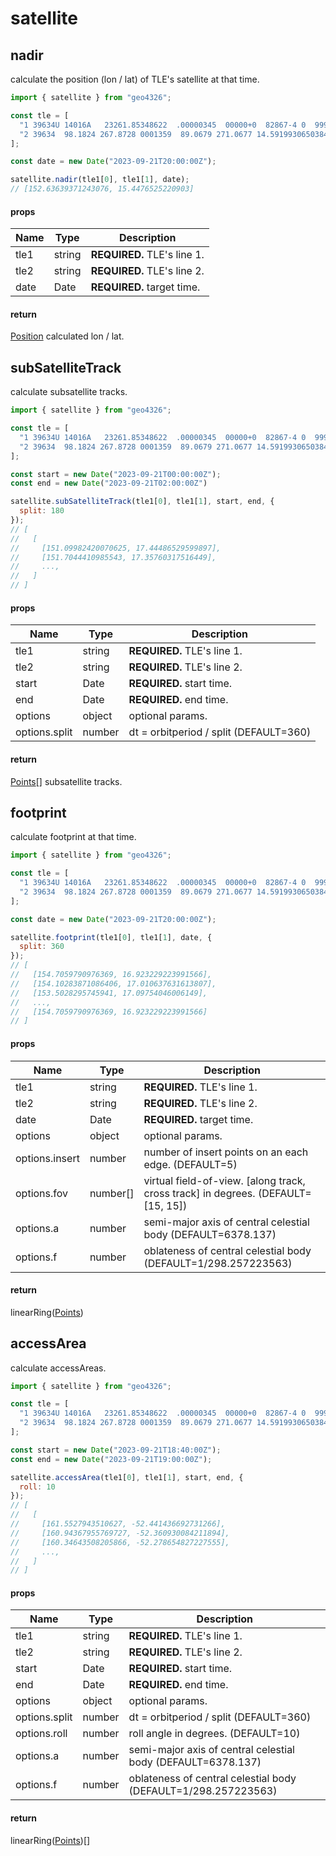 # satellite

## nadir

calculate the position (lon / lat) of TLE's satellite at that time.

```JavaScript
import { satellite } from "geo4326";

const tle = [
  "1 39634U 14016A   23261.85348622  .00000345  00000+0  82867-4 0  9995",
  "2 39634  98.1824 267.8728 0001359  89.0679 271.0677 14.59199306503843",
];

const date = new Date("2023-09-21T20:00:00Z");

satellite.nadir(tle1[0], tle1[1], date);
// [152.63639371243076, 15.4476525220903]
```

#### props

| Name | Type   | Description                 |
| ---- | ------ | --------------------------- |
| tle1 | string | **REQUIRED.** TLE's line 1. |
| tle2 | string | **REQUIRED.** TLE's line 2. |
| date | Date   | **REQUIRED.** target time.  |

#### return

[Position](./TYPES.md#position) calculated lon / lat.

## subSatelliteTrack

calculate subsatellite tracks.

```JavaScript
import { satellite } from "geo4326";

const tle = [
  "1 39634U 14016A   23261.85348622  .00000345  00000+0  82867-4 0  9995",
  "2 39634  98.1824 267.8728 0001359  89.0679 271.0677 14.59199306503843",
];

const start = new Date("2023-09-21T00:00:00Z");
const end = new Date("2023-09-21T02:00:00Z")

satellite.subSatelliteTrack(tle1[0], tle1[1], start, end, {
  split: 180
});
// [
//   [
//     [151.09982420070625, 17.44486529599897],
//     [151.7044410985543, 17.35760317516449],
//     ...,
//   ]
// ]
```

#### props

| Name          | Type   | Description                            |
| ------------- | ------ | -------------------------------------- |
| tle1          | string | **REQUIRED.** TLE's line 1.            |
| tle2          | string | **REQUIRED.** TLE's line 2.            |
| start         | Date   | **REQUIRED.** start time.              |
| end           | Date   | **REQUIRED.** end time.                |
| options       | object | optional params.                       |
| options.split | number | dt = orbitperiod / split (DEFAULT=360) |

#### return

[Points](./TYPES.md#points)[] subsatellite tracks.

## footprint

calculate footprint at that time.

```JavaScript
import { satellite } from "geo4326";

const tle = [
  "1 39634U 14016A   23261.85348622  .00000345  00000+0  82867-4 0  9995",
  "2 39634  98.1824 267.8728 0001359  89.0679 271.0677 14.59199306503843",
];

const date = new Date("2023-09-21T20:00:00Z");

satellite.footprint(tle1[0], tle1[1], date, {
  split: 360
});
// [
//   [154.7059790976369, 16.923229223991566],
//   [154.10283871086406, 17.010637631613807],
//   [153.5028295745941, 17.09754046006149],
//   ...,
//   [154.7059790976369, 16.923229223991566]
// ]
```

#### props

| Name           | Type     | Description                                                                      |
| -------------- | -------- | -------------------------------------------------------------------------------- |
| tle1           | string   | **REQUIRED.** TLE's line 1.                                                      |
| tle2           | string   | **REQUIRED.** TLE's line 2.                                                      |
| date           | Date     | **REQUIRED.** target time.                                                       |
| options        | object   | optional params.                                                                 |
| options.insert | number   | number of insert points on an each edge. (DEFAULT=5)                             |
| options.fov    | number[] | virtual field-of-view. [along track, cross track] in degrees. (DEFAULT=[15, 15]) |
| options.a      | number   | semi-major axis of central celestial body (DEFAULT=6378.137)                     |
| options.f      | number   | oblateness of central celestial body (DEFAULT=1/298.257223563)                   |

#### return

linearRing([Points](./TYPES.md#points))

## accessArea

calculate accessAreas.

```JavaScript
import { satellite } from "geo4326";

const tle = [
  "1 39634U 14016A   23261.85348622  .00000345  00000+0  82867-4 0  9995",
  "2 39634  98.1824 267.8728 0001359  89.0679 271.0677 14.59199306503843",
];

const start = new Date("2023-09-21T18:40:00Z");
const end = new Date("2023-09-21T19:00:00Z");

satellite.accessArea(tle1[0], tle1[1], start, end, {
  roll: 10
});
// [
//   [
//     [161.5527943510627, -52.441436692731266],
//     [160.94367955769727, -52.360930084211894],
//     [160.34643508205866, -52.278654827227555],
//     ...,
//   ]
// ]
```

#### props

| Name          | Type   | Description                                                    |
| ------------- | ------ | -------------------------------------------------------------- |
| tle1          | string | **REQUIRED.** TLE's line 1.                                    |
| tle2          | string | **REQUIRED.** TLE's line 2.                                    |
| start         | Date   | **REQUIRED.** start time.                                      |
| end           | Date   | **REQUIRED.** end time.                                        |
| options       | object | optional params.                                               |
| options.split | number | dt = orbitperiod / split (DEFAULT=360)                         |
| options.roll  | number | roll angle in degrees. (DEFAULT=10)                            |
| options.a     | number | semi-major axis of central celestial body (DEFAULT=6378.137)   |
| options.f     | number | oblateness of central celestial body (DEFAULT=1/298.257223563) |

#### return

linearRing([Points](./TYPES.md#points))[]
